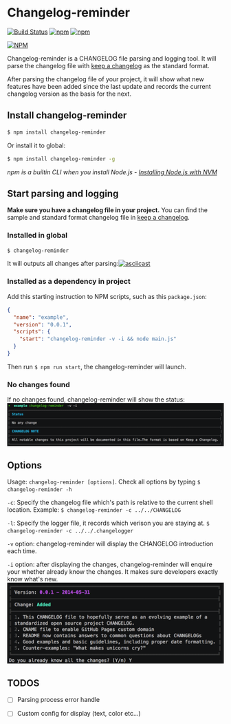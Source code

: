 Changelog-reminder
=================

[![Build Status](https://travis-ci.org/dcalsky/changelog-reminder.svg?branch=master)](https://travis-ci.org/dcalsky/changelog-reminder) [![npm](https://img.shields.io/npm/dw/changelog-reminder.svg)](https://www.npmjs.com/package/changelog-reminder) [![npm](https://img.shields.io/npm/v/changelog-reminder.svg)](https://www.npmjs.com/package/changelog-reminder)

[![NPM](https://nodei.co/npm/changelog-reminder.png)](https://nodei.co/npm/changelog-reminder/)


Changelog-reminder is a CHANGELOG file parsing and logging tool. It will parse the changelog file with [keep a changelog](http://keepachangelog.com/en/1.0.0/) as the standard format.

After parsing the changelog file of your project, it will show what new features have been added since the last update and records the current changelog version as the basis for the next.


## Install changelog-reminder
```bash
$ npm install changelog-reminder
```

Or install it to global:

```bash
$ npm install changelog-reminder -g
```

*npm is a builtin CLI when you install Node.js - [Installing Node.js with NVM](https://keymetrics.io/2015/02/03/installing-node-js-and-io-js-with-nvm/)*

## Start parsing and logging
**Make sure you have a changelog file in your project.** You can find the sample and standard format changelog file in [keep a changelog](http://keepachangelog.com/en/1.0.0/).

### Installed in global
```bash
$ changelog-reminder
```
It will outputs all changes after parsing:[![asciicast](https://asciinema.org/a/7bhdpHKIIa7psr8dmbjiGrovf.png)](https://asciinema.org/a/7bhdpHKIIa7psr8dmbjiGrovf)


### Installed as a dependency in project 
Add this starting instruction to NPM scripts, such as this `package.json`:

```json
{
  "name": "example",
  "version": "0.0.1",
  "scripts": {
    "start": "changelog-reminder -v -i && node main.js"
  }
}
```

Then run `$ npm run start`, the changelog-reminder will  launch.


### No changes found
If no changes found, changelog-reminder will show the status:
![](./snapshots/nochanges.png?raw=true)



## Options
Usage: `changelog-reminder [options]`. Check all options by typing `$ changelog-reminder -h`

`-c`: Specify the changelog file which's path is relative to the current shell location. Example: `$ changelog-reminder -c ../../CHANGELOG`

`-l`: Specify the logger file, it records which verison  you are staying at. `$ changelog-reminder -c ../../.changelogger`


`-v` option: changelog-reminder will display the CHANGELOG introduction each time.

`-i` option: after displaying the changes, changelog-reminder will enquire your whether already know the changes. It makes sure developers exactly know what's new.
![](./snapshots/inquiry.png?raw=true)

## TODOS
- [ ] Parsing process error handle
- [ ] Custom config for display (text, color etc...)



